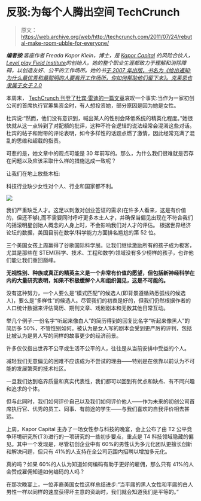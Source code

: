 # 反驳:为每个人腾出空间 TechCrunch

> 原文：<https://web.archive.org/web/http://techcrunch.com/2011/07/24/rebutal-make-room-ubble-for-everyone/>

***编者按**:客座作者 Freada Kapor Klein，博士，是 [Kapor Capital](https://web.archive.org/web/20230204223805/http://www.kaporcapital.com/) 的风险合伙人，[Level play Field Institute](https://web.archive.org/web/20230204223805/http://www.lpfi.org/)的创始人。她的整个职业生涯都致力于理解和消除障碍，以创造友好、公平的工作场所。她的书[于 2007 年出版，书名为《给出通知:为什么最优秀和最聪明的人要离开工作场所，你如何帮助他们留下来》。克莱恩也隶属于](https://web.archive.org/web/20230204223805/http://www.amazon.com/Giving-Notice-Brightest-Leaving-Workplace/dp/0787998095/ref=pd_bbs_sr_1/102-6605290-7512958?ie=UTF8&s=books&qid=1191024153&sr=8-1)[女子 2.0](https://web.archive.org/web/20230204223805/http://www.women2.org/)*

本周末， [TechCrunch 刊登了杜宾·雷迪的一篇文章](https://web.archive.org/web/20230204223805/https://techcrunch.com/2011/07/23/diversity-candidate/)哀叹一个事实:当作为一家初创公司的首席执行官筹集资金时，有人想投资她，部分原因是因为她是女性。

杜宾说:“然而，他们没有意识到，喊出某人的性别会降低系统的精英化程度。”她很快就从这一点转到了对配额的批评，这种不符合逻辑的说法经常会混淆这些对话。杜宾的帖子和附带的评论表明，如今多样性的话题点燃了激情，因此经常充满了混乱的思维和超载的指责。

可悲的是，她文章中的观点可能是 30 年前写的。那么，为什么我们很难就是否存在问题以及应该采取什么样的措施达成一致呢？

让我们在地上放些木桩:

科技行业缺少女性对个人、行业和国家都不利。

![](img/3a66bad222b1ea9caff1f53082c37cfe.png)

我们严重缺乏人才。这足以刺激对创业签证的需求(在许多人看来，这是有价值的，但还不够),而不需要同时呼吁更多本土人才，并确保当偏见出现在不符合我们的摇滚明星创始人概念的人身上时，不会影响我们对人才的评估。
 [](https://web.archive.org/web/20230204223805/http://googleblog.blogspot.com/2011/07/hats-off-to-winners-of-inaugural-google.html) 
根据世界经济论坛的数据，美国目前在数学/科学能力方面排名尴尬的第 52 位。

三个美国女孩上周赢得了谷歌国际科学展。让我们继续激励所有的孩子成为极客，尤其是那些在 STEM(科学、技术、工程和数学)领域没有多少榜样的孩子，也许他们能让我们重回巅峰。

**无视性别、种族或真正的精英主义是一个非常有价值的愿望，但包括新神经科学在内的大量研究表明，如果不积极缓解个人和组织偏见，这是不可能的。**

没有这种努力，一个人要么是“模式匹配”的候选人(即背景遵循熟悉弧线的候选人)，要么是“多样性”的候选人。尽管我们的初衷是好的，但我们仍然根据作者的人口统计数据来评估简历、期刊文章、戏剧剧本和无数其他日常互动。

举几个例子:一份名字“听起来像白人”的简历得到的回复比名字“听起来像黑人”的简历多 50%，不管性别如何。被认为是女人写的剧本会受到更严厉的评判，包括比被认为是男人写的同样的故事更少的经济前景。

许多仅仅指出世界不公平或生活不公平的人，往往是从当前安排中受益的个人。

减轻我们无意偏见的困难不应该成为不尝试的理由——特别是在依靠以前认为不可能的发展繁荣的技术社区。

一旦我们达到临界质量和真实代表性，我们都可以回到有优点和缺点、有不同兴趣和追求的个体。

但与此同时，我们如何评价自己以及我们如何评价他人——作为未来的初创公司首席执行官、优秀的员工、同事、有前途的学生——与我们喜欢的自我评价相去甚远。

上周，Kapor Capital 主办了一场女性参与科技的晚宴，会上公布了由 T2 公平竞争环境研究所(T3)进行的一项研究的一些初步要点，重点是 T4 科技领域隐藏的偏见。其中一个发现是，尽管初创企业中有 60%的男性认为多元化团队更擅长创新和解决问题，但只有 41%的人支持在全公司范围内招聘以增加多元化。

真的吗？如果 60%的人认为知道如何编码有助于更好的雇佣，那么只有 41%的人会赞成雇佣知道如何编码的人吗？

在那次晚宴上，一位非裔美国女性这样总结进步:“当平庸的黑人女性和平庸的白人男性一样以同样的速度获得坏主意的资助时，我们就会知道我们是平等的。”